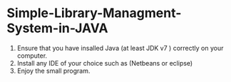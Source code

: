 # Simple-Library-Managment-System-in-JAVA

1. Ensure that you have insalled Java (at least JDK v7 )  correctly on your computer.
2. Install any IDE of your choice such as (Netbeans or eclipse)
3. Enjoy the small program. 
